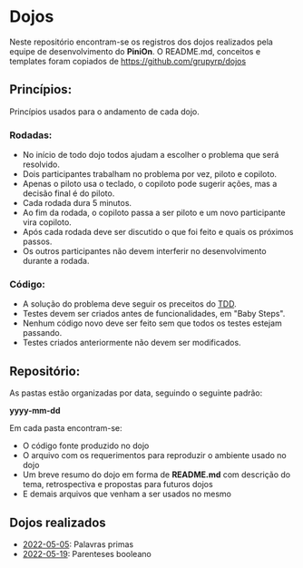 # Dojos

Neste repositório encontram-se os registros dos dojos realizados pela equipe de desenvolvimento do **PiniOn**.
O README.md, conceitos e templates foram copiados de https://github.com/grupyrp/dojos

## Princípios:

Princípios usados para o andamento de cada dojo.

### Rodadas:

* No início de todo dojo todos ajudam a escolher o problema que será resolvido.
* Dois participantes trabalham no problema por vez, piloto e copiloto.
* Apenas o piloto usa o teclado, o copiloto pode sugerir ações, mas a decisão final é do piloto.
* Cada rodada dura 5 minutos.
* Ao fim da rodada, o copiloto passa a ser piloto e um novo participante vira copiloto.
* Após cada rodada deve ser discutido o que foi feito e quais os próximos passos.
* Os outros participantes não devem interferir no desenvolvimento durante a rodada.

### Código:

* A solução do problema deve seguir os preceitos do [TDD](https://pt.wikipedia.org/wiki/Test_Driven_Development).
* Testes devem ser criados antes de funcionalidades, em "Baby Steps".
* Nenhum código novo deve ser feito sem que todos os testes estejam passando.
* Testes criados anteriormente não devem ser modificados.

## Repositório:

As pastas estão organizadas por data, seguindo o seguinte padrão:

**yyyy-mm-dd**

Em cada pasta encontram-se:

* O código fonte produzido no dojo
* O arquivo com os requerimentos para reproduzir o ambiente usado no dojo
* Um breve resumo do dojo em forma de **README.md** com descrição do tema, retrospectiva e propostas para futuros dojos
* E demais arquivos que venham a ser usados no mesmo

## Dojos realizados

* [2022-05-05](2022-05-05): Palavras primas
* [2022-05-19](2022-05-19): Parenteses booleano
